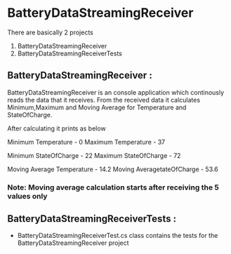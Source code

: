 # BatteryDataStreamingReceiver

There are basically 2 projects

1. BatteryDataStreamingReceiver
2. BatteryDataStreamingReceiverTests

## BatteryDataStreamingReceiver :

BatteryDataStreamingReceiver is an console application which continously reads the data that it
receives.
From the received data it calculates Minimum,Maximum and Moving Average for Temperature and StateOfCharge. 

After calculating it prints as below

Minimum Temperature - 0 Maximum Temperature - 37

Minimum StateOfCharge - 22 Maximum StateOfCharge - 72

Moving Average Temperature - 14.2 Moving AveragetateOfCharge - 53.6


### **Note: Moving average calculation starts after receiving the 5 values only**

## BatteryDataStreamingReceiverTests :
- BatteryDataStreamingReceiverTest.cs class contains the tests for the BatteryDataStreamingReceiver project
